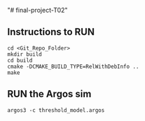 "# final-project-T02" 


## Instructions to RUN
    cd <Git_Repo_Folder>
    mkdir build
    cd build
    cmake -DCMAKE_BUILD_TYPE=RelWithDebInfo ..
    make

## RUN the Argos sim

    argos3 -c threshold_model.argos